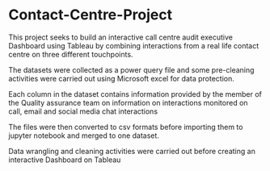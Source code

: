 # Contact-Centre-Project
This project seeks to build an interactive call centre audit executive Dashboard using Tableau by combining interactions from a real life contact centre on three different touchpoints.

The datasets were collected as a power query file and some pre-cleaning activities were carried out using Microsoft excel for data protection.

Each column in the dataset contains information provided by the member of the Quality assurance team on information on interactions monitored on call, email and social media chat interactions

The files were then converted to csv formats before importing them to jupyter notebook and merged to one dataset.

Data wrangling and cleaning activities were carried out before creating an interactive Dashboard on Tableau
